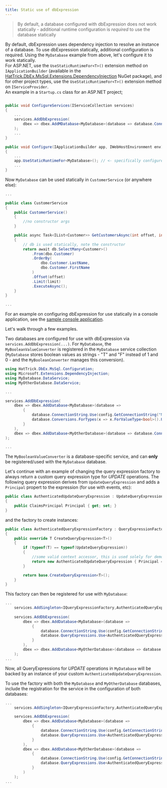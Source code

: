 ```yaml
---
title: Static use of dbExpression
---
```


> By default, a database configured with dbExpression does not work statically - additional runtime configuration is *required* to use the database statically

By default, dbExpression uses dependency injection to resolve an instance of a database.  To use dbExpression statically, additional configuration is required.  Using the ```MyDatabase``` example from above, let's configure it to work statically.  
For ASP.NET, use the ```UseStaticRuntimeFor<T>()``` extension method on ```IApplicationBuilder``` (available in the [HatTrick.DbEx.MsSql.Extensions.DependencyInjection](https://www.nuget.org/packages/HatTrick.DbEx.MsSql.Extensions.DependencyInjection) NuGet package), and for other project types, use the ```UseStaticRuntimeFor<T>()``` extension method on ```IServiceProvider```.  
An example in a ```Startup.cs``` class for an ASP.NET project;

```csharp

public void ConfigureServices(IServiceCollection services)
{
    ...
    services.AddDbExpression(
        dbex => dbex.AddMDatabase<MyDatabase>(database => database.ConnectionString.Use(config.GetConnectionString("MyDatabase")))
    );
    ...
}

public void Configure(IApplicationBuilder app, IWebHostEnvironment env)
{
    ...
    app.UseStaticRuntimeFor<MyDatabase>(); // <- specifically configure MyDatabase to be used statically
    ...
}
```

Now ```MyDatabase``` can be used statically in  ```CustomerService``` (or anywhere else):

```csharp
...

public class CustomerService
{
    public CustomerService() 
    { 
        //no constructor args
    }

    public async Task<IList<Customer>> GetCustomersAsync(int offset, int limit)
    {
        // db is used statically, note the constructor
        return await db.SelectMany<Customer>()
            .From(dbo.Customer)
            .OrderBy(
                dbo.Customer.LastName, 
                dbo.Customer.FirstName
            )
            .Offset(offset)
            .Limit(limit)
            .ExecuteAsync();
    }
}

...
```

For an example on configuring dbExpression for use statically in a console application, see the [sample console application](https://github.com/HatTrickLabs/dbExpression/blob/master/samples/mssql/NetCoreConsoleApp/Program.cs).

Let's walk through a few examples.

Two databases are configured for use with dbExpression via ```services.AddDbExpression(...)```.  For ```MyDatabase```, the ```MyBooleanValueConverter``` is registered in the ```MyDatabase``` service collection (```MyDatabase``` stores boolean values as strings - "T" and "F" instead of 1 and 0 - and the ```MyBooleanConverter``` manages this conversion).

```csharp
using HatTrick.DbEx.MsSql.Configuration;
using Microsoft.Extensions.DependencyInjection;
using MyDatabase.DataService;
using MyOtherDatabase.DataService;

...

services.AddDbExpression(
    dbex => dbex.AddDatabase<MyDatabase>(database => 
        {
            database.ConnectionString.Use(config.GetConnectionString("MyDatabase"));
            database.Conversions.ForTypes(x => x.ForValueType<bool>().Use<MyBooleanValueConverter>());
        }
    ),
    dbex => dbex.AddDatabase<MyOtherDatabase>(database => database.ConnectionString.Use(config.GetConnectionString("MyOtherDatabase")))
);

...
```

The ```MyBooleanValueConverter``` is a database-specific service, and can **only** be registered/used with the ```MyDatabase``` database.

Let's continue with an example of changing the query expression factory to always return a custom query expression type for *UPDATE* operations.  The following query expression derives from ```UpdateQueryExpression``` and adds a ```Principal``` propert to the expression (for use with events, etc):

```csharp
public class AuthenticatedUpdateQueryExpression : UpdateQueryExpression
{
    public ClaimsPrincipal Principal { get; set; }
}
```
and the factory to create instances:
```csharp
public class AuthenticatedQueryExpressionFactory : QueryExpressionFactory
{
    public override T CreateQueryExpression<T>()
    {
        if (typeof(T) == typeof(UpdateQueryExpression))
        {
            //some valid context accessor, this is used solely for demonstration
            return new AuthenticatedUpdateQueryExpression { Principal = HttpContext.User };
        }

        return base.CreateQueryExpression<T>();
    }
}
```

This factory can then be registered for use with ```MyDatabase```:

```csharp
...
    services.AddSingleton<IQueryExpressionFactory,AuthenticatedQueryExpressionFactory>();
    
    services.AddDbExpression(
        dbex => dbex.AddDatabase<MyDatabase>(database => 
            {
                database.ConnectionString.Use(config.GetConnectionString("MyDatabase"));
                database.QueryExpressions.Use<AuthenticatedQueryExpressionFactory>();
            }
        ),
        dbex => dbex.AddDatabase<MyOtherDatabase>(database => database.ConnectionString.Use(config.GetConnectionString("MyOtherDatabase")))
    );
...
```

Now, all QueryExpressions for *UPDATE* operations in ```MyDatabase``` will be backed by an instance of your custom ```AuthenticatedUpdateQueryExpression```.

To use the factory with both the ```MyDatabase``` and ```MyOtherDatabase``` databases, include the registration for the service in the configuration of both databases:
```csharp
...
    services.AddSingleton<IQueryExpressionFactory,AuthenticatedQueryExpressionFactory>();

    services.AddDbExpression(
        dbex => dbex.AddDatabase<MyDatabase>(database =>
            {
                database.ConnectionString.Use(config.GetConnectionString("MyDatabase"));
                database.QueryExpressions.Use<AuthenticatedQueryExpressionFactory>();
            }
        ),
        dbex => dbex.AddDatabase<MyOtherDatabase>(database =>
            {
                database.ConnectionString.Use(config.GetConnectionString("MyOtherDatabase"));
                database.QueryExpressions.Use<AuthenticatedQueryExpressionFactory>();
            }
        )
    );
...
```